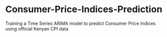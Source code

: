 # Consumer-Price-Indices-Prediction
Training a Time Series ARIMA model to predict Consumer Price Indices using official Kenyan CPI data
